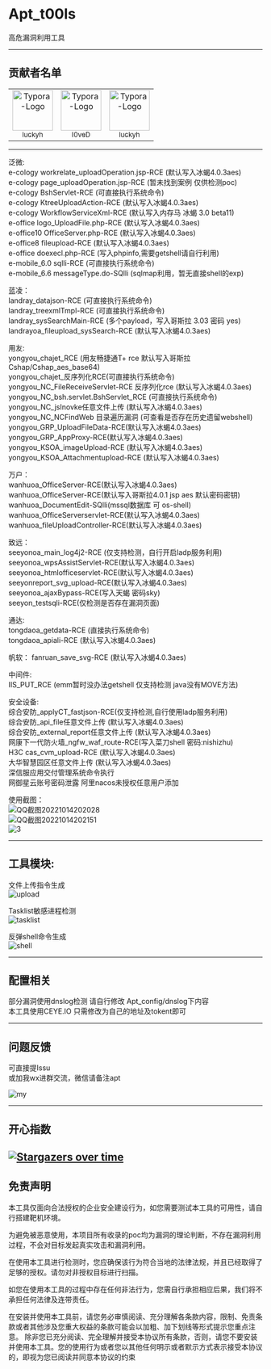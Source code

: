 # Apt_t00ls

高危漏洞利用工具

---  

## 贡献者名单

<div>
	<table frame=void>
	<tr>
	<td align="center">
            <img src="./image/luckyh.jpg"
                  alt="Typora-Logo"
                  height="80"/>
            <br>
            <a href="https://github.com/stop-bullshit"><sub>luckyh</sub></a>
        </td>
        <td align="center">
            <img src="./image/I0veD.jpg"
                  alt="Typora-Logo"
                  height="80"/>
            <br>
            <a href="https://github.com/cdxiaodong"><sub>I0veD</sub></a>
        </td>  
        <td align="center">
            <img src="./image/luckyh.jpg"
                  alt="Typora-Logo"
                  height="80"/>
            <br>
            <a href="https://github.com/stop-bullshit"><sub>luckyh</sub></a>
        </td>
    </tr>
</table>
</div>

---

泛微:  
e-cology workrelate_uploadOperation.jsp-RCE (默认写入冰蝎4.0.3aes)  
e-cology page_uploadOperation.jsp-RCE (暂未找到案例 仅供检测poc)  
e-cology BshServlet-RCE (可直接执行系统命令)  
e-cology KtreeUploadAction-RCE (默认写入冰蝎4.0.3aes)  
e-cology WorkflowServiceXml-RCE (默认写入内存马 冰蝎 3.0 beta11)  
e-office logo_UploadFile.php-RCE (默认写入冰蝎4.0.3aes)  
e-office10 OfficeServer.php-RCE (默认写入冰蝎4.0.3aes)  
e-office8 fileupload-RCE (默认写入冰蝎4.0.3aes)  
e-office doexecl.php-RCE (写入phpinfo,需要getshell请自行利用)  
e-mobile_6.0 sqlli-RCE (可直接执行系统命令)  
e-mobile_6.6 messageType.do-SQlli (sqlmap利用，暂无直接shell的exp)

蓝凌：  
landray_datajson-RCE (可直接执行系统命令)  
landray_treexmlTmpl-RCE (可直接执行系统命令)  
landray_sysSearchMain-RCE (多个payload，写入哥斯拉 3.03 密码 yes)  
landrayoa_fileupload_sysSearch-RCE (默认写入冰蝎4.0.3aes)

用友:  
yongyou_chajet_RCE (用友畅捷通T+ rce 默认写入哥斯拉 Cshap/Cshap_aes_base64)  
yongyou_chajet_反序列化RCE(可直接执行系统命令)  
yongyou_NC_FileReceiveServlet-RCE 反序列化rce (默认写入冰蝎4.0.3aes)  
yongyou_NC_bsh.servlet.BshServlet_RCE (可直接执行系统命令)  
yongyou_NC_jsInovke任意文件上传 (默认写入冰蝎4.0.3aes)  
yongyou_NC_NCFindWeb 目录遍历漏洞 (可查看是否存在历史遗留webshell)  
yongyou_GRP_UploadFileData-RCE(默认写入冰蝎4.0.3aes)  
yongyou_GRP_AppProxy-RCE(默认写入冰蝎4.0.3aes)  
yongyou_KSOA_imageUpload-RCE (默认写入冰蝎4.0.3aes)  
yongyou_KSOA_Attachmentupload-RCE (默认写入冰蝎4.0.3aes)

万户：  
wanhuoa_OfficeServer-RCE(默认写入冰蝎4.0.3aes)    
wanhuoa_OfficeServer-RCE(默认写入哥斯拉4.0.1 jsp aes 默认密码密钥)  
wanhuoa_DocumentEdit-SQlli(mssql数据库 可 os-shell)  
wanhuoa_OfficeServerservlet-RCE(默认写入冰蝎4.0.3aes)  
wanhuoa_fileUploadController-RCE(默认写入冰蝎4.0.3aes)

致远：  
seeyonoa_main_log4j2-RCE (仅支持检测，自行开启ladp服务利用)  
seeyonoa_wpsAssistServlet-RCE(默认写入冰蝎4.0.3aes)  
seeyonoa_htmlofficeservlet-RCE(默认写入冰蝎4.0.3aes)  
seeyonreport_svg_upload-RCE(默认写入冰蝎4.0.3aes)  
seeyonoa_ajaxBypass-RCE(写入天蝎 密码sky)  
seeyon_testsqli-RCE(仅检测是否存在漏洞页面)

通达:  
tongdaoa_getdata-RCE (直接执行系统命令)  
tongdaoa_apiali-RCE (默认写入冰蝎4.0.3aes)

帆软：
fanruan_save_svg-RCE (默认写入冰蝎4.0.3aes)

中间件:  
IIS_PUT_RCE (emm暂时没办法getshell  仅支持检测 java没有MOVE方法)

安全设备:  
综合安防_applyCT_fastjson-RCE(仅支持检测,自行使用ladp服务利用)  
综合安防_api_file任意文件上传 (默认写入冰蝎4.0.3aes)  
综合安防_external_report任意文件上传 (默认写入冰蝎4.0.3aes)  
网康下一代防火墙_ngfw_waf_route-RCE(写入菜刀shell 密码:nishizhu)  
H3C cas_cvm_upload-RCE  (默认写入冰蝎4.0.3aes)  
大华智慧园区任意文件上传  (默认写入冰蝎4.0.3aes)  
深信服应用交付管理系统命令执行  
网御星云账号密码泄露
阿里nacos未授权任意用户添加

使用截图：  
![QQ截图20221014202028](https://user-images.githubusercontent.com/100954709/195846430-84bfff61-2c7b-4027-abcc-76d5910b76e4.png)  
![QQ截图20221014202151](https://user-images.githubusercontent.com/100954709/195846449-cbf2d0c2-e0f6-4567-b0d4-d9ead527d459.png)  
![3](https://user-images.githubusercontent.com/100954709/193958439-cdaf1a64-55f4-4afb-9a44-cfec5e237208.png)
  
---
## 工具模块:

文件上传指令生成  
![upload](https://user-images.githubusercontent.com/100954709/195846198-3133fd70-3849-4dfe-862c-c42dd865b214.png)


Tasklist敏感进程检测  
![tasklist](https://user-images.githubusercontent.com/100954709/195846255-b06e35e9-718b-4b69-a203-cadb88338858.png)

反弹shell命令生成  
![shell](https://user-images.githubusercontent.com/100954709/195846331-474bdd57-ef97-45a5-b872-5b39de592c70.png)


---
## 配置相关

部分漏洞使用dnslog检测  请自行修改 Apt_config/dnslog下内容  
本工具使用CEYE.IO   只需修改为自己的地址及tokent即可

---
## 问题反馈
可直接提Issu  
或加我wx进群交流，微信请备注apt

![my](https://user-images.githubusercontent.com/100954709/193801691-df73fec6-284a-450a-943a-09fe023bcde0.png)


---


## 开心指数

[![Stargazers over time](https://starchart.cc/White-hua/Apt_t00ls.svg)](https://starchart.cc/White-hua/Apt_t00ls)
---
## 免责声明
本工具仅面向合法授权的企业安全建设行为，如您需要测试本工具的可用性，请自行搭建靶机环境。

为避免被恶意使用，本项目所有收录的poc均为漏洞的理论判断，不存在漏洞利用过程，不会对目标发起真实攻击和漏洞利用。

在使用本工具进行检测时，您应确保该行为符合当地的法律法规，并且已经取得了足够的授权。请勿对非授权目标进行扫描。

如您在使用本工具的过程中存在任何非法行为，您需自行承担相应后果，我们将不承担任何法律及连带责任。

在安装并使用本工具前，请您务必审慎阅读、充分理解各条款内容，限制、免责条款或者其他涉及您重大权益的条款可能会以加粗、加下划线等形式提示您重点注意。 除非您已充分阅读、完全理解并接受本协议所有条款，否则，请您不要安装并使用本工具。您的使用行为或者您以其他任何明示或者默示方式表示接受本协议的，即视为您已阅读并同意本协议的约束

